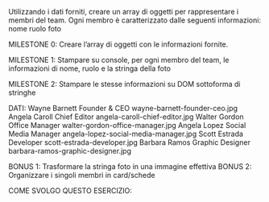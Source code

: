 Utilizzando i dati forniti, creare un array di oggetti per rappresentare i membri del team.
Ogni membro è caratterizzato dalle seguenti informazioni:
nome
ruolo
foto

MILESTONE 0:
Creare l’array di oggetti con le informazioni fornite.

MILESTONE 1:
Stampare su console, per ogni membro del team, le informazioni di nome, ruolo e la stringa della foto

MILESTONE 2:
Stampare le stesse informazioni su DOM sottoforma di stringhe

DATI:
Wayne Barnett	Founder & CEO	wayne-barnett-founder-ceo.jpg
Angela Caroll	Chief Editor	angela-caroll-chief-editor.jpg
Walter Gordon	Office Manager	walter-gordon-office-manager.jpg
Angela Lopez	Social Media Manager	angela-lopez-social-media-manager.jpg
Scott Estrada	Developer	scott-estrada-developer.jpg
Barbara Ramos	Graphic Designer	barbara-ramos-graphic-designer.jpg

BONUS 1:
Trasformare la stringa foto in una immagine effettiva
BONUS 2:
Organizzare i singoli membri in card/schede

COME SVOLGO QUESTO ESERCIZIO:

